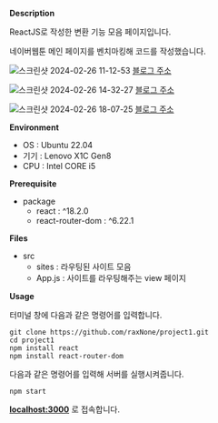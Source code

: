 **Description**

ReactJS로 작성한 변환 기능 모음 페이지입니다.

네이버웹툰 메인 페이지를 벤치마킹해 코드를 작성했습니다.

![스크린샷 2024-02-26 11-12-53](https://github.com/raxNone/project1/assets/134260668/21a82841-d350-4cb7-92c9-819cc21b9cdc)
[블로그 주소](https://blog.naver.com/hani_vlog/223364685653)

![스크린샷 2024-02-26 14-32-27](https://github.com/raxNone/project1/assets/134260668/4e902555-3fa8-4ca5-946d-6835c34424c1)
[블로그 주소](https://blog.naver.com/hani_vlog/223365593985)

![스크린샷 2024-02-26 18-07-25](https://github.com/raxNone/project1/assets/134260668/1dfb038f-4f16-4ec5-ba98-581ce6dceaa8)
[블로그 주소](https://blog.naver.com/hani_vlog/223365831731)


**Environment**

* OS : Ubuntu 22.04
* 기기 : Lenovo X1C Gen8
* CPU : Intel CORE i5

**Prerequisite**

* package
  * react : ^18.2.0
  * react-router-dom : ^6.22.1


**Files**
* src
  * sites : 라우팅된 사이트 모음
  * App.js : 사이트를 라우팅해주는 view 페이지


**Usage**

터미널 창에 다음과 같은 명령어를 입력합니다.

```
git clone https://github.com/raxNone/project1.git
cd project1
npm install react
npm install react-router-dom
```

다음과 같은 명령어를 입력해 서버를 실행시켜줍니다.

```npm start```

**[localhost:3000](http://localhost:3000)** 로 접속합니다.
